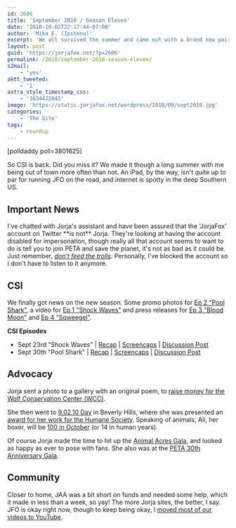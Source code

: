 ```yaml
---
id: 2606
title: 'September 2010 / Season Eleven'
date: '2010-10-02T22:17:44-07:00'
author: 'Mika E. (Ipstenu)'
excerpt: 'We all survived the summer and came out with a brand new pair of episodes of CSI!'
layout: post
guid: 'https://jorjafox.net/?p=2606'
permalink: /2010/september-2010-season-eleven/
s2mail:
    - 'yes'
aktt_tweeted:
    - '1'
astra_style_timestamp_css:
    - '1634422843'
image: 'https://static.jorjafox.net/wordpress/2010/09/sept2010.jpg'
categories:
    - 'The Site'
tags:
    - roundup
---
```


<div class="alignleft">[polldaddy poll=3801625]</div>

So CSI is back.  Did you miss it?  We made it though a long summer with me being out of town more often than not. An iPad, by the way, isn't quite up to par for running JFO on the road, and internet is spotty in the deep Southern US.

<h2>Important News</h2>
I've chatted with Jorja's assistant and have been assured that the 'JorjaFox' account on Twitter **is not** Jorja.  They're looking at having the account disabled for impersonation, though really all that account seems to want to do is tell you to join PETA and save the planet, it's not as bad as it could be.  Just remember, <em><a href="https://jorjafox.net/wiki/JorjaPedia:Troll">don't feed the trolls</a></em>.  Personally, I've blocked the account so I don't have to listen to it anymore.

<h2>CSI</h2>
We finally got news on the new season.  Some promo photos for  <a href="https://jorjafox.net/blog/csi-11x02-pool-shark-promotional-photos/">Ep 2 "Pool Shark"</a>, a video for <a href="https://jorjafox.net/blog/promo-video-shock-wave/">Ep 1 "Shock Waves"</a> and press releases for <a href="https://jorjafox.net/blog/press-release-blood-moon/">Ep 3 "Blood Moon"</a> and <a href="https://jorjafox.net/blog/press-release-sqweegel/">Ep 4 "Sqweegel"</a>.

**CSI Episodes**
<ul>
	<li>Sept 23rd "Shock Waves" | <a href="https://jorjafox.net/wiki/Shock_Waves">Recap</a> | <a href="https://jorjafox.net/gallery/tv/csi/season11/shockwaves/">Screencaps</a> | <a href="https://jorjafox.net/blog/csi-11x01-shock-waves/">Discussion Post</a></li>
	<li>Sept 30th "Pool Shark" | <a href="https://jorjafox.net/wiki/Pool_Shark">Recap</a> | <a href="https://jorjafox.net/gallery/tv/csi/season11/poolshark/">Screencaps</a> | <a href="https://jorjafox.net/blog/csi-11x02-pool-shark/">Discussion Post</a></li>
</ul>

<h2>Advocacy</h2>
Jorja sent a photo to a gallery with an original poem, to <a href="https://jorjafox.net/blog/jorjas-art-poem-wolf-life/">raise money for the Wolf Conservation Center (WCC)</a>.

She then went to <a href="https://jorjafox.net/blog/jorja-at-9-02-10-day/">9.02.10 Day</a> in Beverly Hills, where she was presented an <a href="https://jorjafox.net/blog/hsus-video-from-9-02-10-day/">award for her work for the Humane Society</a>.  Speaking of animals, Ali, her boxer, will be <a href="https://jorjafox.net/blog/ali-is-100-in-dog-years/">100 in October</a> (or 14 in human years).

Of course Jorja made the time to hit up the <a href="https://jorjafox.net/blog/jorja-at-animal-acres-2010-gala/">Animal Acres Gala</a>, and looked as happy as ever to pose with fans.  She also was at the <a href="https://jorjafox.net/blog/peta-30th-anniversary-gala-photos/">PETA 30th Anniversary Gala</a>.

<h2>Community</h2>
Closer to home, JAA was a bit short on funds and needed some help, which it made in less than a week, so yay!  The more Jorja sites, the better, I say.  JFO is okay right now, though to keep being okay, I <a href="https://jorjafox.net/blog/videos-are-mostly-youtubed/">moved most of our videos to YouTube</a>.
